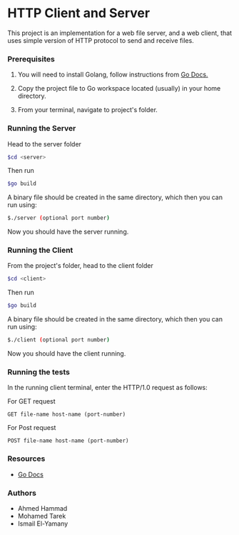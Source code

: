 # HTTP Client and Server

This project is an implementation for a web file server, and a web client, that uses simple version of HTTP protocol to send and receive files.

### Prerequisites

1. You will need to install Golang, follow instructions from [Go Docs.](https://golang.org/doc/install)

2. Copy the project file to Go workspace located (usually) in your home directory.

3. From your terminal, navigate to project's folder.


### Running the Server
Head to the server folder

```bash
$cd <server>
```

Then run

```bash
$go build
```

A binary file should be created in the same directory, which then you can run using:

```bash
$./server (optional port number)
```

Now you should have the server running.

### Running the Client
From the project's folder, head to the client folder

```bash
$cd <client>
```

Then run

```bash
$go build
```

A binary file should be created in the same directory, which then you can run using:

```bash
$./client (optional port number)
```

Now you should have the client running.

### Running the tests

In the running client terminal, enter the HTTP/1.0 request as follows:

For GET request

```
GET file-name host-name (port-number)
```

For Post request

```
POST file-name host-name (port-number)
```



### Resources 

- [Go Docs](https://golang.org/doc/)

### Authors

- Ahmed Hammad
- Mohamed Tarek
- Ismail El-Yamany
